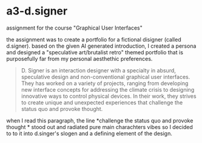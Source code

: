 # a3-d.signer
assignment for the course "Graphical User Interfaces" 

the assignment was to create a portfolio for a fictional disigner (called d.signer).
based on the given AI generated introduction, I created a persona and designed a
"speculative art/brutalist retro" themed portfolio that is purposefully far from my
personal aesthethic preferences.

> D. Signer is an interaction designer with a specialty in absurd, speculative 
design and non-conventional graphical user interfaces. They has worked on a variety
of projects, ranging from developing new interface concepts for addressing the climate
crisis to designing innovative ways to control physical devices. In their work, they
strives to create unique and unexpected experiences that challenge the status quo and
provoke thought. 

 when I read this paragraph, the line *challenge the status quo and
provoke thought * stood out and radiated pure main charachters vibes so I decided to 
to it into d.singer's slogen and a defining element of the design.

